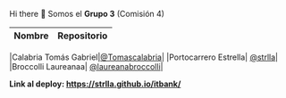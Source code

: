 Hi there 👋 Somos el **Grupo 3** (Comisión 4)

|         **Nombre**              |   **Repositorio**       |
|---------------------------------|--------------------------|


|Calabria Tomás Gabriel|[@Tomascalabria]([(https://github.com/Tomascalabria)])|
|Portocarrero Estrella| [@strlla]([(https://github.com/strlla)])|
|Broccolli Laureanaa| [@laureanabroccolli]([(https://github.com/laureanabroccolli)])|



**Link al deploy: https://strlla.github.io/itbank/**
